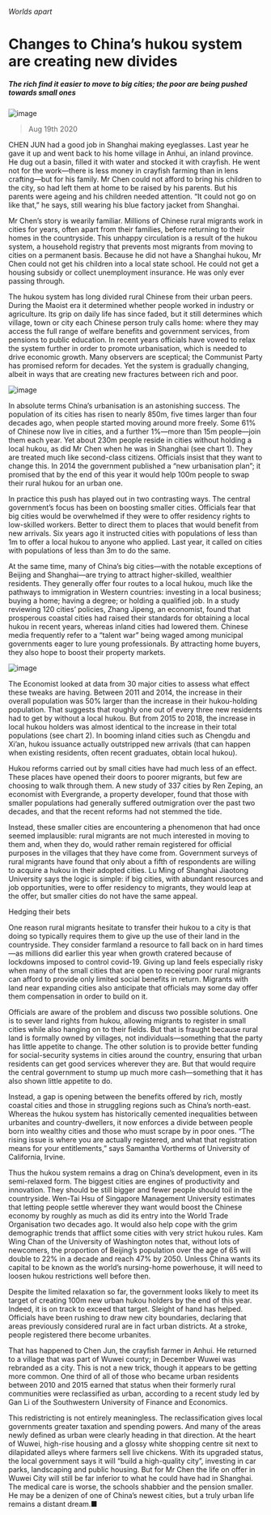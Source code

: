###### Worlds apart
# Changes to China’s hukou system are creating new divides 
##### The rich find it easier to move to big cities; the poor are being pushed towards small ones 
![image](images/20200822_CNP001.jpg) 
> Aug 19th 2020 
CHEN JUN had a good job in Shanghai making eyeglasses. Last year he gave it up and went back to his home village in Anhui, an inland province. He dug out a basin, filled it with water and stocked it with crayfish. He went not for the work—there is less money in crayfish farming than in lens crafting—but for his family. Mr Chen could not afford to bring his children to the city, so had left them at home to be raised by his parents. But his parents were ageing and his children needed attention. “It could not go on like that,” he says, still wearing his blue factory jacket from Shanghai.
Mr Chen’s story is wearily familiar. Millions of Chinese rural migrants work in cities for years, often apart from their families, before returning to their homes in the countryside. This unhappy circulation is a result of the hukou system, a household registry that prevents most migrants from moving to cities on a permanent basis. Because he did not have a Shanghai hukou, Mr Chen could not get his children into a local state school. He could not get a housing subsidy or collect unemployment insurance. He was only ever passing through.

The hukou system has long divided rural Chinese from their urban peers. During the Maoist era it determined whether people worked in industry or agriculture. Its grip on daily life has since faded, but it still determines which village, town or city each Chinese person truly calls home: where they may access the full range of welfare benefits and government services, from pensions to public education. In recent years officials have vowed to relax the system further in order to promote urbanisation, which is needed to drive economic growth. Many observers are sceptical; the Communist Party has promised reform for decades. Yet the system is gradually changing, albeit in ways that are creating new fractures between rich and poor.
![image](images/20200822_CNC260.png) 

In absolute terms China’s urbanisation is an astonishing success. The population of its cities has risen to nearly 850m, five times larger than four decades ago, when people started moving around more freely. Some 61% of Chinese now live in cities, and a further 1%—more than 15m people—join them each year. Yet about 230m people reside in cities without holding a local hukou, as did Mr Chen when he was in Shanghai (see chart 1). They are treated much like second-class citizens. Officials insist that they want to change this. In 2014 the government published a “new urbanisation plan”; it promised that by the end of this year it would help 100m people to swap their rural hukou for an urban one.
In practice this push has played out in two contrasting ways. The central government’s focus has been on boosting smaller cities. Officials fear that big cities would be overwhelmed if they were to offer residency rights to low-skilled workers. Better to direct them to places that would benefit from new arrivals. Six years ago it instructed cities with populations of less than 1m to offer a local hukou to anyone who applied. Last year, it called on cities with populations of less than 3m to do the same.
At the same time, many of China’s big cities—with the notable exceptions of Beijing and Shanghai—are trying to attract higher-skilled, wealthier residents. They generally offer four routes to a local hukou, much like the pathways to immigration in Western countries: investing in a local business; buying a home; having a degree; or holding a qualified job. In a study reviewing 120 cities’ policies, Zhang Jipeng, an economist, found that prosperous coastal cities had raised their standards for obtaining a local hukou in recent years, whereas inland cities had lowered them. Chinese media frequently refer to a “talent war” being waged among municipal governments eager to lure young professionals. By attracting home buyers, they also hope to boost their property markets.
![image](images/20200822_CNC275.png) 

The Economist looked at data from 30 major cities to assess what effect these tweaks are having. Between 2011 and 2014, the increase in their overall population was 50% larger than the increase in their hukou-holding population. That suggests that roughly one out of every three new residents had to get by without a local hukou. But from 2015 to 2018, the increase in local hukou holders was almost identical to the increase in their total populations (see chart 2). In booming inland cities such as Chengdu and Xi’an, hukou issuance actually outstripped new arrivals (that can happen when existing residents, often recent graduates, obtain local hukou).
Hukou reforms carried out by small cities have had much less of an effect. These places have opened their doors to poorer migrants, but few are choosing to walk through them. A new study of 337 cities by Ren Zeping, an economist with Evergrande, a property developer, found that those with smaller populations had generally suffered outmigration over the past two decades, and that the recent reforms had not stemmed the tide.
Instead, these smaller cities are encountering a phenomenon that had once seemed implausible: rural migrants are not much interested in moving to them and, when they do, would rather remain registered for official purposes in the villages that they have come from. Government surveys of rural migrants have found that only about a fifth of respondents are willing to acquire a hukou in their adopted cities. Lu Ming of Shanghai Jiaotong University says the logic is simple: if big cities, with abundant resources and job opportunities, were to offer residency to migrants, they would leap at the offer, but smaller cities do not have the same appeal.
Hedging their bets
One reason rural migrants hesitate to transfer their hukou to a city is that doing so typically requires them to give up the use of their land in the countryside. They consider farmland a resource to fall back on in hard times—as millions did earlier this year when growth cratered because of lockdowns imposed to control covid-19. Giving up land feels especially risky when many of the small cities that are open to receiving poor rural migrants can afford to provide only limited social benefits in return. Migrants with land near expanding cities also anticipate that officials may some day offer them compensation in order to build on it.
Officials are aware of the problem and discuss two possible solutions. One is to sever land rights from hukou, allowing migrants to register in small cities while also hanging on to their fields. But that is fraught because rural land is formally owned by villages, not individuals—something that the party has little appetite to change. The other solution is to provide better funding for social-security systems in cities around the country, ensuring that urban residents can get good services wherever they are. But that would require the central government to stump up much more cash—something that it has also shown little appetite to do.
Instead, a gap is opening between the benefits offered by rich, mostly coastal cities and those in struggling regions such as China’s north-east. Whereas the hukou system has historically cemented inequalities between urbanites and country-dwellers, it now enforces a divide between people born into wealthy cities and those who must scrape by in poor ones. “The rising issue is where you are actually registered, and what that registration means for your entitlements,” says Samantha Vortherms of University of California, Irvine.
Thus the hukou system remains a drag on China’s development, even in its semi-relaxed form. The biggest cities are engines of productivity and innovation. They should be still bigger and fewer people should toil in the countryside. Wen-Tai Hsu of Singapore Management University estimates that letting people settle wherever they want would boost the Chinese economy by roughly as much as did its entry into the World Trade Organisation two decades ago. It would also help cope with the grim demographic trends that afflict some cities with very strict hukou rules. Kam Wing Chan of the University of Washington notes that, without lots of newcomers, the proportion of Beijing’s population over the age of 65 will double to 22% in a decade and reach 47% by 2050. Unless China wants its capital to be known as the world’s nursing-home powerhouse, it will need to loosen hukou restrictions well before then.
Despite the limited relaxation so far, the government looks likely to meet its target of creating 100m new urban hukou holders by the end of this year. Indeed, it is on track to exceed that target. Sleight of hand has helped. Officials have been rushing to draw new city boundaries, declaring that areas previously considered rural are in fact urban districts. At a stroke, people registered there become urbanites.
That has happened to Chen Jun, the crayfish farmer in Anhui. He returned to a village that was part of Wuwei county; in December Wuwei was rebranded as a city. This is not a new trick, though it appears to be getting more common. One third of all of those who became urban residents between 2010 and 2015 earned that status when their formerly rural communities were reclassified as urban, according to a recent study led by Gan Li of the Southwestern University of Finance and Economics.
This redistricting is not entirely meaningless. The reclassification gives local governments greater taxation and spending powers. And many of the areas newly defined as urban were clearly heading in that direction. At the heart of Wuwei, high-rise housing and a glossy white shopping centre sit next to dilapidated alleys where farmers sell live chickens. With its upgraded status, the local government says it will “build a high-quality city”, investing in car parks, landscaping and public housing. But for Mr Chen the life on offer in Wuwei City will still be far inferior to what he could have had in Shanghai. The medical care is worse, the schools shabbier and the pension smaller. He may be a denizen of one of China’s newest cities, but a truly urban life remains a distant dream.■
